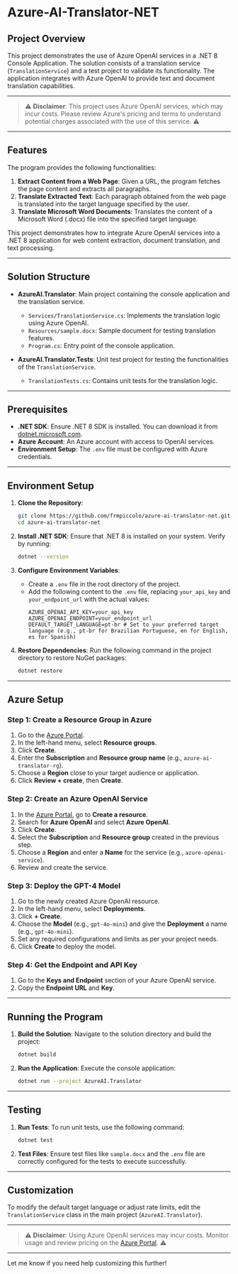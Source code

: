 # Azure-AI-Translator-NET

## Project Overview

This project demonstrates the use of Azure OpenAI services in a .NET 8 Console Application. 
The solution consists of a translation service (`TranslationService`) and a test project to validate its functionality. 
The application integrates with Azure OpenAI to provide text and document translation capabilities.

---

> ⚠ **Disclaimer**: This project uses Azure OpenAI services, which may incur costs. Please review Azure's pricing and terms to understand potential charges associated with the use of this service. ⚠

---

## Features

The program provides the following functionalities:

1. **Extract Content from a Web Page**: Given a URL, the program fetches the page content and extracts all paragraphs.
2. **Translate Extracted Text**: Each paragraph obtained from the web page is translated into the target language specified by the user.
3. **Translate Microsoft Word Documents**: Translates the content of a Microsoft Word (.docx) file into the specified target language.

This project demonstrates how to integrate Azure OpenAI services into a .NET 8 application for web content extraction, document translation, and text processing.

---

## Solution Structure

- **AzureAI.Translator**: Main project containing the console application and the translation service.
  - `Services/TranslationService.cs`: Implements the translation logic using Azure OpenAI.
  - `Resources/sample.docx`: Sample document for testing translation features.
  - `Program.cs`: Entry point of the console application.
  
- **AzureAI.Translator.Tests**: Unit test project for testing the functionalities of the `TranslationService`.
  - `TranslationTests.cs`: Contains unit tests for the translation logic.

---

## Prerequisites

- **.NET SDK**: Ensure .NET 8 SDK is installed. You can download it from [dotnet.microsoft.com](https://dotnet.microsoft.com/).
- **Azure Account**: An Azure account with access to OpenAI services.
- **Environment Setup**: The `.env` file must be configured with Azure credentials.

---

## Environment Setup

1. **Clone the Repository**:
   ```bash
   git clone https://github.com/frmpiccolo/azure-ai-translator-net.git
   cd azure-ai-translator-net
   ```

2. **Install .NET SDK**:
   Ensure that .NET 8 is installed on your system. Verify by running:
   ```bash
   dotnet --version
   ```

3. **Configure Environment Variables**:
   - Create a `.env` file in the root directory of the project.
   - Add the following content to the `.env` file, replacing `your_api_key` and `your_endpoint_url` with the actual values:
     ```env
     AZURE_OPENAI_API_KEY=your_api_key
     AZURE_OPENAI_ENDPOINT=your_endpoint_url
     DEFAULT_TARGET_LANGUAGE=pt-br # Set to your preferred target language (e.g., pt-br for Brazilian Portuguese, en for English, es for Spanish)
     ```

4. **Restore Dependencies**:
   Run the following command in the project directory to restore NuGet packages:
   ```bash
   dotnet restore
   ```

---

## Azure Setup

### Step 1: Create a Resource Group in Azure

1. Go to the [Azure Portal](https://portal.azure.com/).
2. In the left-hand menu, select **Resource groups**.
3. Click **Create**.
4. Enter the **Subscription** and **Resource group name** (e.g., `azure-ai-translator-rg`).
5. Choose a **Region** close to your target audience or application.
6. Click **Review + create**, then **Create**.

### Step 2: Create an Azure OpenAI Service

1. In the [Azure Portal](https://portal.azure.com/), go to **Create a resource**.
2. Search for **Azure OpenAI** and select **Azure OpenAI**.
3. Click **Create**.
4. Select the **Subscription** and **Resource group** created in the previous step.
5. Choose a **Region** and enter a **Name** for the service (e.g., `azure-openai-service`).
6. Review and create the service.

### Step 3: Deploy the GPT-4 Model

1. Go to the newly created Azure OpenAI resource.
2. In the left-hand menu, select **Deployments**.
3. Click **+ Create**.
4. Choose the **Model** (e.g., `gpt-4o-mini`) and give the **Deployment** a name (e.g., `gpt-4o-mini`).
5. Set any required configurations and limits as per your project needs.
6. Click **Create** to deploy the model.

### Step 4: Get the Endpoint and API Key

1. Go to the **Keys and Endpoint** section of your Azure OpenAI service.
2. Copy the **Endpoint URL** and **Key**.

---

## Running the Program

1. **Build the Solution**:
   Navigate to the solution directory and build the project:
   ```bash
   dotnet build
   ```

2. **Run the Application**:
   Execute the console application:
   ```bash
   dotnet run --project AzureAI.Translator
   ```

---

## Testing

1. **Run Tests**:
   To run unit tests, use the following command:
   ```bash
   dotnet test
   ```

2. **Test Files**:
   Ensure test files like `sample.docx` and the `.env` file are correctly configured for the tests to execute successfully.

---

## Customization

To modify the default target language or adjust rate limits, edit the `TranslationService` class in the main project (`AzureAI.Translator`).

---

> ⚠ **Disclaimer**: Using Azure OpenAI services may incur costs. Monitor usage and review pricing on the [Azure Portal](https://portal.azure.com/). ⚠

---

Let me know if you need help customizing this further!
